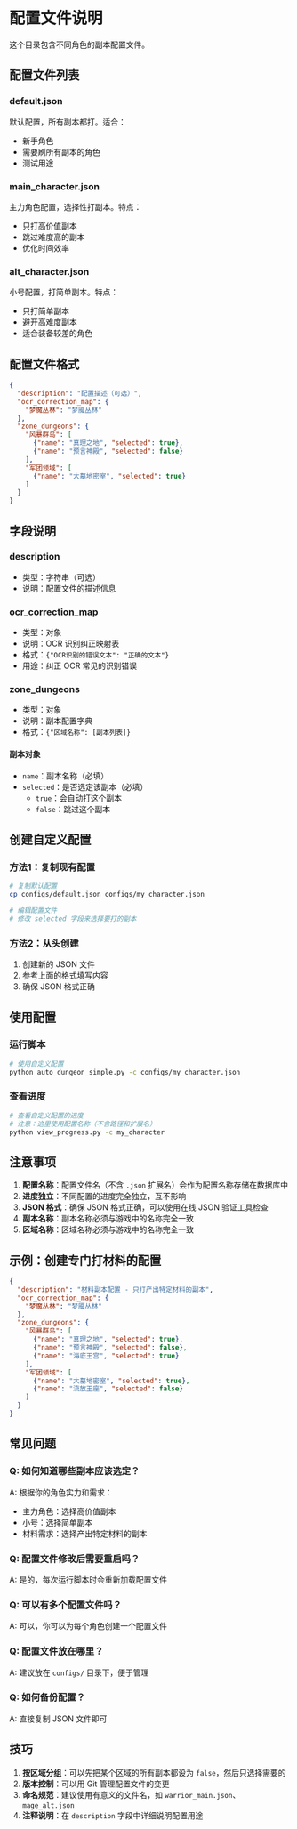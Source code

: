 # 配置文件说明

这个目录包含不同角色的副本配置文件。

## 配置文件列表

### default.json
默认配置，所有副本都打。适合：
- 新手角色
- 需要刷所有副本的角色
- 测试用途

### main_character.json
主力角色配置，选择性打副本。特点：
- 只打高价值副本
- 跳过难度高的副本
- 优化时间效率

### alt_character.json
小号配置，打简单副本。特点：
- 只打简单副本
- 避开高难度副本
- 适合装备较差的角色

## 配置文件格式

```json
{
  "description": "配置描述（可选）",
  "ocr_correction_map": {
    "梦魔丛林": "梦魇丛林"
  },
  "zone_dungeons": {
    "风暴群岛": [
      {"name": "真理之地", "selected": true},
      {"name": "预言神殿", "selected": false}
    ],
    "军团领域": [
      {"name": "大墓地密室", "selected": true}
    ]
  }
}
```

## 字段说明

### description
- 类型：字符串（可选）
- 说明：配置文件的描述信息

### ocr_correction_map
- 类型：对象
- 说明：OCR 识别纠正映射表
- 格式：`{"OCR识别的错误文本": "正确的文本"}`
- 用途：纠正 OCR 常见的识别错误

### zone_dungeons
- 类型：对象
- 说明：副本配置字典
- 格式：`{"区域名称": [副本列表]}`

#### 副本对象
- `name`：副本名称（必填）
- `selected`：是否选定该副本（必填）
  - `true`：会自动打这个副本
  - `false`：跳过这个副本

## 创建自定义配置

### 方法1：复制现有配置

```bash
# 复制默认配置
cp configs/default.json configs/my_character.json

# 编辑配置文件
# 修改 selected 字段来选择要打的副本
```

### 方法2：从头创建

1. 创建新的 JSON 文件
2. 参考上面的格式填写内容
3. 确保 JSON 格式正确

## 使用配置

### 运行脚本

```bash
# 使用自定义配置
python auto_dungeon_simple.py -c configs/my_character.json
```

### 查看进度

```bash
# 查看自定义配置的进度
# 注意：这里使用配置名称（不含路径和扩展名）
python view_progress.py -c my_character
```

## 注意事项

1. **配置名称**：配置文件名（不含 `.json` 扩展名）会作为配置名称存储在数据库中
2. **进度独立**：不同配置的进度完全独立，互不影响
3. **JSON 格式**：确保 JSON 格式正确，可以使用在线 JSON 验证工具检查
4. **副本名称**：副本名称必须与游戏中的名称完全一致
5. **区域名称**：区域名称必须与游戏中的名称完全一致

## 示例：创建专门打材料的配置

```json
{
  "description": "材料副本配置 - 只打产出特定材料的副本",
  "ocr_correction_map": {
    "梦魔丛林": "梦魇丛林"
  },
  "zone_dungeons": {
    "风暴群岛": [
      {"name": "真理之地", "selected": true},
      {"name": "预言神殿", "selected": false},
      {"name": "海底王宫", "selected": true}
    ],
    "军团领域": [
      {"name": "大墓地密室", "selected": true},
      {"name": "流放王座", "selected": false}
    ]
  }
}
```

## 常见问题

### Q: 如何知道哪些副本应该选定？
A: 根据你的角色实力和需求：
- 主力角色：选择高价值副本
- 小号：选择简单副本
- 材料需求：选择产出特定材料的副本

### Q: 配置文件修改后需要重启吗？
A: 是的，每次运行脚本时会重新加载配置文件

### Q: 可以有多个配置文件吗？
A: 可以，你可以为每个角色创建一个配置文件

### Q: 配置文件放在哪里？
A: 建议放在 `configs/` 目录下，便于管理

### Q: 如何备份配置？
A: 直接复制 JSON 文件即可

## 技巧

1. **按区域分组**：可以先把某个区域的所有副本都设为 `false`，然后只选择需要的
2. **版本控制**：可以用 Git 管理配置文件的变更
3. **命名规范**：建议使用有意义的文件名，如 `warrior_main.json`、`mage_alt.json`
4. **注释说明**：在 `description` 字段中详细说明配置用途

